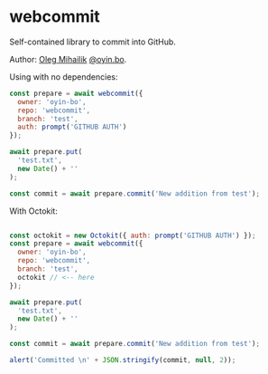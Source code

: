 # webcommit

Self-contained library to commit into GitHub.

Author: [Oleg Mihailik](mailto:mihailik@gmail.com) [@oyin.bo](https://bsky.app/profile/oyin.bo).

Using with no dependencies:

```javascript
const prepare = await webcommit({
  owner: 'oyin-bo',
  repo: 'webcommit',
  branch: 'test',
  auth: prompt('GITHUB AUTH')
});

await prepare.put(
  'test.txt',
  new Date() + ''
);

const commit = await prepare.commit('New addition from test');
```

With Octokit:

```javascript

const octokit = new Octokit({ auth: prompt('GITHUB AUTH') });
const prepare = await webcommit({
  owner: 'oyin-bo',
  repo: 'webcommit',
  branch: 'test',
  octokit // <-- here
});

await prepare.put(
  'test.txt',
  new Date() + ''
);

const commit = await prepare.commit('New addition from test');

alert('Committed \n' + JSON.stringify(commit, null, 2));

```